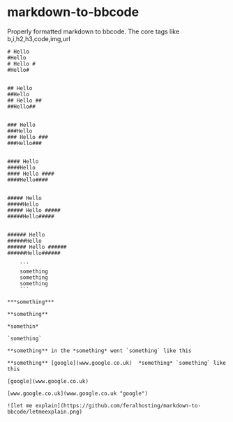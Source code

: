 markdown-to-bbcode
==================

Properly formatted markdown to bbcode. The core tags like b,i,h2,h3,code,img,url

```
# Hello
#Hello
# Hello #
#Hello#


## Hello
##Hello
## Hello ##
##Hello##


### Hello
###Hello
### Hello ###
###Hello###


#### Hello
####Hello
#### Hello ####
####Hello####


##### Hello
#####Hello
##### Hello #####
#####Hello#####


###### Hello
######Hello
###### Hello ######
######Hello######

	```
	something
	something
	something
	```

***something***

**something**

*somethin*

`something`

**something** in the *something* went `something` like this

**something** [google](www.google.co.uk)  *something* `something` like this

[google](www.google.co.uk)

[www.google.co.uk](www.google.co.uk "google")

![let me explain](https://github.com/feralhosting/markdown-to-bbcode/letmeexplain.png)
```
